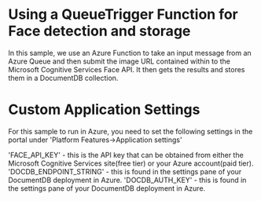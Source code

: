 ﻿# Using a QueueTrigger Function for Face detection and storage

In this sample, we use an Azure Function to take an input message from an Azure Queue and then submit the image URL contained within to the Microsoft Cognitive Services Face API. It then gets the results and stores them in a DocumentDB collection.

# Custom Application Settings
For this sample to run in Azure, you need to set the following settings in the portal under 'Platform Features->Application settings'

'FACE_API_KEY' - this is the API key that can be obtained from either the Microsoft Cognitive Services site(free tier) or your Azure account(paid tier).
'DOCDB_ENDPOINT_STRING' - this is found in the settings pane of your DocumentDB deployment in Azure.
'DOCDB_AUTH_KEY' - this is found in the settings pane of your DocumentDB deployment in Azure.